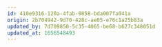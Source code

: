 ```yaml
---
id: 410e9316-120a-4fab-9858-bda007fa041a
origin: 2b704942-9d70-428c-ae05-e76c1a25b83a
updated_by: 7d709850-5c35-4065-be68-b627c348051d
updated_at: 1656548493
---
```

